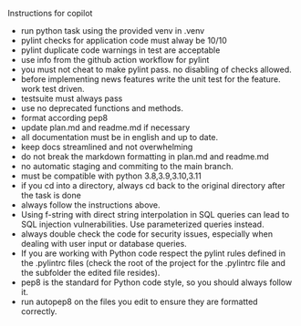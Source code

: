 Instructions for copilot

* run python task using the provided venv in .venv
* pylint checks for application code must alway be 10/10
* pylint duplicate code warnings in test are acceptable
* use info from the github action workflow for pylint
* you must not cheat to make pylint pass. no disabling of checks allowed.
* before implementing news features write the unit test for the feature. work test driven.
* testsuite must always pass
* use no deprecated functions and methods.
* format according pep8
* update plan.md and readme.md if necessary
* all documentation must be in english and up to date.
* keep docs streamlined and not overwhelming
* do not break the markdown formatting in plan.md and readme.md
* no automatic staging and commiting to the main branch.
* must be compatible with python 3.8,3.9,3.10,3.11
* if you cd into a directory, always cd back to the original directory after the task is done
* always follow the instructions above.
* Using f-string with direct string interpolation in SQL queries can lead to SQL injection vulnerabilities. Use parameterized queries instead.
* always double check the code for security issues, especially when dealing with user input or database queries.
* If you are working with Python code respect the pylint rules defined in the .pylintrc files (check the root of the project for the .pylintrc file and the subfolder the edited file resides).
* pep8 is the standard for Python code style, so you should always follow it.
* run autopep8 on the files you edit to ensure they are formatted correctly.